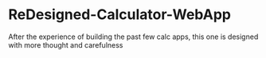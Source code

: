 # ReDesigned-Calculator-WebApp
After the experience of building the past few calc apps, this one is designed with more thought and carefulness
